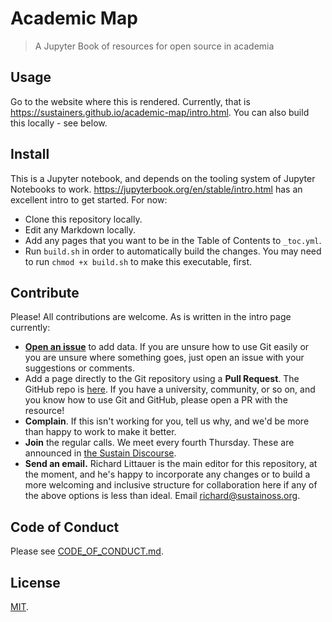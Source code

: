# Academic Map

> A Jupyter Book of resources for open source in academia

## Usage

Go to the website where this is rendered. Currently, that is <https://sustainers.github.io/academic-map/intro.html>. You can also build this locally - see below.

## Install

This is a Jupyter notebook, and depends on the tooling system of Jupyter Notebooks to work. <https://jupyterbook.org/en/stable/intro.html> has an excellent intro to get started. For now:

- Clone this repository locally.
- Edit any Markdown locally.
- Add any pages that you want to be in the Table of Contents to `_toc.yml`.
- Run `build.sh` in order to automatically build the changes. You may need to run `chmod +x build.sh` to make this executable, first.

## Contribute

Please! All contributions are welcome. As is written in the intro page currently:

- [**Open an issue**](https://github.com/sustainers/academic-map/issues/new) to add data. If you are unsure how to use Git easily or you are unsure where something goes, just open an issue with your suggestions or comments.
- Add a page directly to the Git repository using a **Pull Request**. The GitHub repo is [here](https://github.com/sustainers/academic-map/). If you have a university, community, or so on, and you know how to use Git and GitHub, please open a PR with the resource!
- **Complain**. If this isn't working for you, tell us why, and we'd be more than happy to work to make it better.
- **Join** the regular calls. We meet every fourth Thursday. These are announced in [the Sustain Discourse](https://discourse.sustainoss.org/).
- **Send an email.** Richard Littauer is the main editor for this repository, at the moment, and he's happy to incorporate any changes or to build a more welcoming and inclusive structure for collaboration here if any of the above options is less than ideal. Email [richard@sustainoss.org](mailto:richard@sustainoss.org).

## Code of Conduct

Please see [CODE_OF_CONDUCT.md](CODE_OF_CONDUCT.md).

## License

[MIT](LICENSE).
